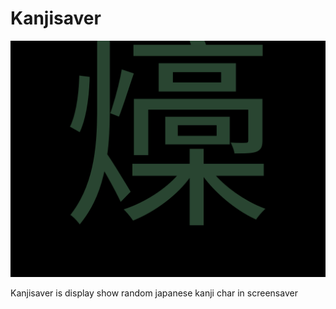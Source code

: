 Kanjisaver
==
![KanjiSaver screeshoot](KanjiSaver.png)

Kanjisaver is display show random japanese kanji char in screensaver
